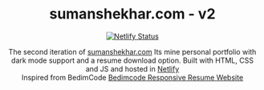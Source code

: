 

<h1 align="center">
  sumanshekhar.com - v2
</h1>

<p align="center">
  <a href="https://app.netlify.com/sites/hilarious-dasik-cd9ec6/deploys" target="_blank">
    <img src="https://api.netlify.com/api/v1/badges/a1348184-9578-42e7-8e88-a31a267063dc/deploy-status" alt="Netlify Status" />
  </a>
</p>

<p align="center">
  The second iteration of 
  <a href="https://www.sumanshekhar.com" target="_blank">sumanshekhar.com</a> 
  Its mine personal portfolio with dark mode support and a resume download option. 
  Built with HTML, CSS and JS and hosted in <a href="https://www.netlify.com/" target="_blank">Netlify</a>
  <br>
  Inspired from BedimCode
  <a href=" https://www.youtube.com/watch?v=oYjseP_Qhv4" target="_blank">Bedimcode Responsive Resume Website</a>
</p>

